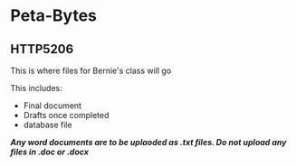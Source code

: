 # Peta-Bytes

## HTTP5206

This is where files for Bernie's class will go

This includes:

- Final document
- Drafts once completed
- database file

***Any word documents are to be uplaoded as .txt files. Do not upload any files in .doc or .docx***
